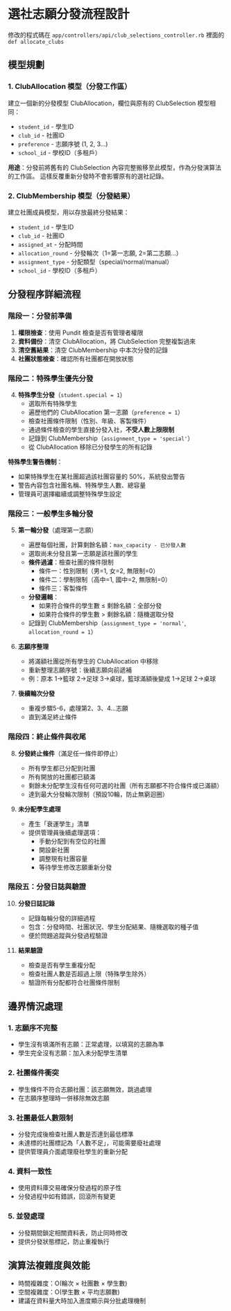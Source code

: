 # 選社志願分發流程設計

修改的程式碼在 `app/controllers/api/club_selections_controller.rb` 裡面的 `def allocate_clubs`

## 模型規劃

### 1. ClubAllocation 模型（分發工作區）
建立一個新的分發模型 ClubAllocation，欄位與原有的 ClubSelection 模型相同：
- `student_id` - 學生ID
- `club_id` - 社團ID  
- `preference` - 志願序號 (1, 2, 3...)
- `school_id` - 學校ID（多租戶）

**用途**：分發前將舊有的 ClubSelection 內容完整搬移至此模型，作為分發演算法的工作區。
這樣反覆重新分發時不會影響原有的選社記錄。

### 2. ClubMembership 模型（分發結果）
建立社團成員模型，用以存放最終分發結果：
- `student_id` - 學生ID
- `club_id` - 社團ID
- `assigned_at` - 分配時間
- `allocation_round` - 分發輪次（1=第一志願, 2=第二志願...）
- `assignment_type` - 分配類型（special/normal/manual）
- `school_id` - 學校ID（多租戶）

## 分發程序詳細流程

### 階段一：分發前準備
1. **權限檢查**：使用 Pundit 檢查是否有管理者權限
2. **資料備份**：清空 ClubAllocation，將 ClubSelection 完整複製過來
3. **清空舊結果**：清空 ClubMembership 中本次分發的記錄
4. **社團狀態檢查**：確認所有社團都在開放狀態

### 階段二：特殊學生優先分發
4. **特殊學生分發**（`student.special = 1`）
   - 選取所有特殊學生
   - 遍歷他們的 ClubAllocation 第一志願（`preference = 1`）
   - 檢查社團條件限制（性別、年級、客製條件）
   - 通過條件檢查的學生直接分發入社，**不受人數上限限制**
   - 記錄到 ClubMembership（`assignment_type = 'special'`）
   - 從 ClubAllocation 移除已分發學生的所有記錄

**特殊學生警告機制**：
- 如果特殊學生在某社團超過該社團容量的 50%，系統發出警告
- 警告內容包含社團名稱、特殊學生人數、總容量
- 管理員可選擇繼續或調整特殊學生設定

### 階段三：一般學生多輪分發
5. **第一輪分發**（處理第一志願）
   - 遍歷每個社團，計算剩餘名額：`max_capacity - 已分發人數`
   - 選取尚未分發且第一志願是該社團的學生
   - **條件過濾**：檢查社團的條件限制
     - 條件一：性別限制（男=1, 女=2, 無限制=0）
     - 條件二：學制限制（高中=1, 國中=2, 無限制=0）  
     - 條件三：客製條件
   - **分發邏輯**：
     - 如果符合條件的學生數 ≤ 剩餘名額：全部分發
     - 如果符合條件的學生數 > 剩餘名額：隨機選取分發
   - 記錄到 ClubMembership（`assignment_type = 'normal'`, `allocation_round = 1`）

6. **志願序整理**
   - 將滿額社團從所有學生的 ClubAllocation 中移除
   - 重新整理志願序號：後續志願向前遞補
   - 例：原本 1→籃球 2→足球 3→桌球，籃球滿額後變成 1→足球 2→桌球

7. **後續輪次分發**
   - 重複步驟5-6，處理第2、3、4...志願
   - 直到滿足終止條件

### 階段四：終止條件與收尾
8. **分發終止條件**（滿足任一條件即停止）
   - 所有學生都已分配到社團
   - 所有開放的社團都已額滿  
   - 剩餘未分配學生沒有任何可選的社團（所有志願都不符合條件或已滿額）
   - 達到最大分發輪次限制（預設10輪，防止無窮迴圈）

9. **未分配學生處理**
   - 產生「衰運學生」清單
   - 提供管理員後續處理選項：
     - 手動分配到有空位的社團
     - 開設新社團
     - 調整現有社團容量
     - 等待學生修改志願重新分發

### 階段五：分發日誌與驗證
10. **分發日誌記錄**
    - 記錄每輪分發的詳細過程
    - 包含：分發時間、社團狀況、學生分配結果、隨機選取的種子值
    - 便於問題追蹤與分發過程驗證

11. **結果驗證**
    - 檢查是否有學生重複分配
    - 檢查社團人數是否超過上限（特殊學生除外）
    - 驗證所有分配都符合社團條件限制

## 邊界情況處理

### 1. 志願序不完整
- 學生沒有填滿所有志願：正常處理，以填寫的志願為準
- 學生完全沒有志願：加入未分配學生清單

### 2. 社團條件衝突
- 學生條件不符合志願社團：該志願無效，跳過處理
- 在志願序整理時一併移除無效志願

### 3. 社團最低人數限制
- 分發完成後檢查社團人數是否達到最低標準
- 未達標的社團標記為「人數不足」，可能需要廢社處理
- 提供管理員介面處理廢社學生的重新分配

### 4. 資料一致性
- 使用資料庫交易確保分發過程的原子性
- 分發過程中如有錯誤，回滾所有變更

### 5. 並發處理
- 分發期間鎖定相關資料表，防止同時修改
- 提供分發狀態標記，防止重複執行

## 演算法複雜度與效能
- 時間複雜度：O(輪次 × 社團數 × 學生數)
- 空間複雜度：O(學生數 × 平均志願數)
- 建議在資料量大時加入進度顯示與分批處理機制


